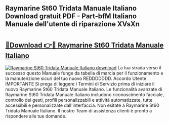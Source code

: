 ## Raymarine St60 Tridata Manuale Italiano Download gratuit PDF - Part-bfM Italiano Manuale dell'utente di riparazione XVsXn

# <h2><a href="http://dfbgdq.blite.top/?on=Raymarine+St60+Tridata+Manuale+Italiano">🔗Download 👉🔴 Raymarine St60 Tridata Manuale Italiano</a></h2>

[![Raymarine St60 Tridata Manuale Italiano download](https://i.imgur.com/lujVjoI.png)](http://dfbgdq.blite.top/?on=Raymarine+St60+Tridata+Manuale+Italiano)
La tua strada verso il successo questo Manuale funge da tabella di marcia per il funzionamento e la manutenzione sicuri del tuo nuovo REDDDDDDD. Accordo Utente IMPORTANTE Si prega di leggere i Termini di Servizio prima di iniziare il nuovo Raymarine St60 Tridata Manuale Italiano. Le funzionalità avanzate di Raymarine St60 Tridata Manuale Italiano includono riconoscimento facciale, controllo dei gesti, profili personalizzabili e attività automatizzate, tutte accessibili e personalizzate dall'interfaccia. Non esitate a Raymarine St60 Tridata Manuale Italiano. Il nostro Team di assistenza clienti è pronto a rispondere alle tue domande.
